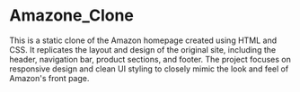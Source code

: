 # Amazone_Clone
This is a static clone of the Amazon homepage created using HTML and CSS. It replicates the layout and design of the original site, including the header, navigation bar, product sections, and footer. The project focuses on responsive design and clean UI styling to closely mimic the look and feel of Amazon's front page.
